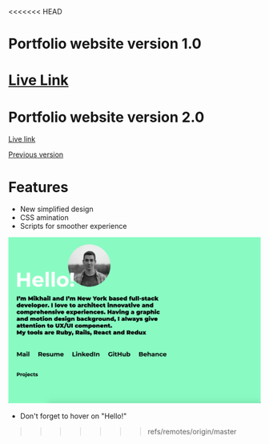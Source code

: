 <<<<<<< HEAD
# Portfolio website version 1.0
[Live Link](https://mischatch.github.io/)
=======
# Portfolio website version 2.0

[Live link](http://www.mischatch.me/)

[Previous version](https://mischatch.github.io/)


# Features
* New simplified design
* CSS amination
* Scripts for smoother experience

![Alt text](/assets/shot.png)
* Don't forget to hover on "Hello!"
>>>>>>> refs/remotes/origin/master
